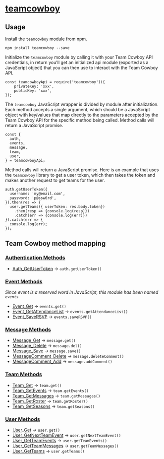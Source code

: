 # [teamcowboy](https://github.com/pcostanz/teamcowboy/)

## Usage

Install the `teamcowboy` module from npm.

`npm install teamcowboy --save`

Initialize the `teamcowboy` module by calling it with your Team Cowboy API credentials, in return you'll get an initialized api module (exported as a JavaScript object) that you can then use to interact with the Team Cowboy API.

```
const teamcowboyApi = require('teamcowboy')({
    privateKey: 'xxx',
    publicKey: 'xxx',
});
```

The `teamcowboy` JavaScript wrapper is divided by module after initialization. Each method accepts a single argument, which should be a JavaScript object with key/values that map directly to the parameters accepted by the Team Cowboy API for the specific method being called. Method calls will return a JavaScript promise.

```
const {
  auth,
  events,
  message,
  team,
  user,
} = teamcowboyApi;
```

Method calls will return a JavaScript promise. Here is an example that uses the `teamcowboy` library to get a user token, which then takes the token and makes another request to get teams for the user.

```
auth.getUserToken({
  username: 'my@email.com',
  password: 'p@ssw0rd',
}).then(res => {
  user.getTeams({ userToken: res.body.token})
    .then(resp => {console.log(resp)})
    .catch(err => {console.log(err)})
}).catch(err => {
  console.log(err);
});
```

## Team Cowboy method mapping

### [Authentication Methods](https://api.teamcowboy.com/v1/docs/#_Toc372547915)

* [Auth_GetUserToken](https://api.teamcowboy.com/v1/docs/#_Toc372547916) -> `auth.getUserToken()`

### [Event Methods](https://api.teamcowboy.com/v1/docs/#_Toc372547917)
*Since event is a reserved word in JavaScript, this module has been named `events`*

* [Event_Get](https://api.teamcowboy.com/v1/docs/#_Toc372547918) -> `events.get()`
* [Event_GetAttendanceList](https://api.teamcowboy.com/v1/docs/#_Toc372547919) -> `events.getAttendanceList()`
* [Event_SaveRSVP](https://api.teamcowboy.com/v1/docs/#_Toc372547920) -> `events.saveRSVP()`

### [Message Methods](https://api.teamcowboy.com/v1/docs/#_Toc372547921)

* [Message_Get](https://api.teamcowboy.com/v1/docs/#_Toc372547922) -> `message.get()`
* [Message_Delete](https://api.teamcowboy.com/v1/docs/#_Toc372547923) -> `message.del()`
* [Message_Save](https://api.teamcowboy.com/v1/docs/#_Toc372547924) -> `message.save()`
* [MessageComment_Delete](https://api.teamcowboy.com/v1/docs/#_Toc372547925) -> `message.deleteComment()`
* [MessageComment_Add](https://api.teamcowboy.com/v1/docs/#_Toc372547926) -> `message.addComment()`

### [Team Methods](https://api.teamcowboy.com/v1/docs/#_Toc372547927)

* [Team_Get](https://api.teamcowboy.com/v1/docs/#_Toc372547928) -> `team.get()`
* [Team_GetEvents](https://api.teamcowboy.com/v1/docs/#_Toc372547929) -> `team.getEvents()`
* [Team_GetMessages](https://api.teamcowboy.com/v1/docs/#_Toc372547930) -> `team.getMessages()`
* [Team_GetRoster](https://api.teamcowboy.com/v1/docs/#_Toc372547931) -> `team.getRoster()`
* [Team_GetSeasons](https://api.teamcowboy.com/v1/docs/#_Toc372547932) -> `team.getSeasons()`

### [User Methods](https://api.teamcowboy.com/v1/docs/#_Toc372547936)

* [User_Get](https://api.teamcowboy.com/v1/docs/#_Toc372547937) -> `user.get()`
* [User_GetNextTeamEvent](https://api.teamcowboy.com/v1/docs/#_Toc372547938) -> `user.getNextTeamEvent()`
* [User_GetTeamEvents](https://api.teamcowboy.com/v1/docs/#_Toc372547939) -> `user.getTeamEvents()`
* [User_GetTeamMessages](https://api.teamcowboy.com/v1/docs/#_Toc372547940) -> `user.getTeamMessages()`
* [User_GetTeams](https://api.teamcowboy.com/v1/docs/#_Toc372547941) -> `user.getTeams()`
